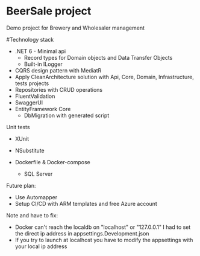 # BeerSale project
Demo project for Brewery and Wholesaler management

#Technology stack
- .NET 6 - Minimal api
    - Record types for Domain objects and Data Transfer Objects
    - Built-in ILogger
- CQRS design pattern with MediatR
- Apply CleanArchitecture solution with Api, Core, Domain, Infrastructure, tests projects 
- Repositories with CRUD operations
- FluentValidation
- SwaggerUI
- EntityFramework Core
   - DbMigration with generated script

Unit tests
- XUnit
- NSubstitute

- Dockerfile & Docker-compose
   - SQL Server

Future plan:
- Use Automapper
- Setup CI/CD with ARM templates and free Azure account

Note and have to fix:
- Docker can't reach the localdb on "localhost" or "127.0.0.1" I had to set the direct ip address in appsettings.Development.json
- If you try to launch at localhost you have to modify the appsettings with your local ip address
